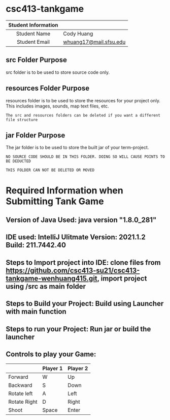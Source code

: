 # csc413-tankgame


| Student Information |                |
|:-------------------:|----------------|
|  Student Name       |  Cody Huang    |
|  Student Email      |whuang17@mail.sfsu.edu|

## src Folder Purpose 
src folder is to be used to store source code only.

## resources Folder Purpose 
resources folder is to be used to store the resources for your project only. This includes images, sounds, map text files, etc.

`The src and resources folders can be deleted if you want a different file structure`

## jar Folder Purpose 
The jar folder is to be used to store the built jar of your term-project.

`NO SOURCE CODE SHOULD BE IN THIS FOLDER. DOING SO WILL CAUSE POINTS TO BE DEDUCTED`

`THIS FOLDER CAN NOT BE DELETED OR MOVED`

# Required Information when Submitting Tank Game

## Version of Java Used: java version "1.8.0_281"

## IDE used: IntelliJ Ulitmate Version: 2021.1.2 Build: 211.7442.40

## Steps to Import project into IDE: clone files from https://github.com/csc413-su21/csc413-tankgame-wenhuang415.git, import project using /src as main folder

## Steps to Build your Project: Build using Launcher with main function
 
## Steps to run your Project: Run jar or build the launcher

## Controls to play your Game:

|               | Player 1 | Player 2 |
|---------------|----------|----------|
|  Forward      |     W    |  Up      |
|  Backward     |     S    |  Down    |
|  Rotate left  |     A    |  Left    |
|  Rotate Right |     D    |  Right   |
|  Shoot        |   Space  |  Enter   |

<!-- you may add more controls if you need to. -->
